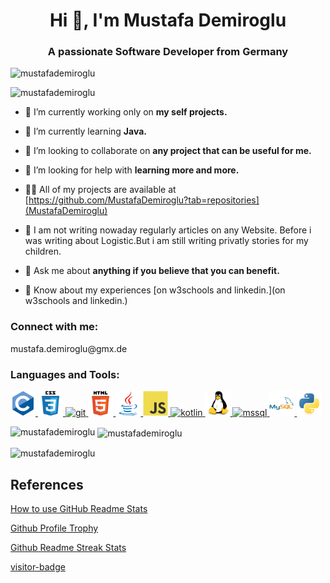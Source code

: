 <h1 align="center">Hi 👋, I'm Mustafa Demiroglu</h1>
<h3 align="center">A passionate Software Developer from Germany</h3>

<p align="left"> <img src="https://komarev.com/ghpvc/?username=mustafademiroglu&label=Profile%20views&color=0e75b6&style=flat" alt="mustafademiroglu" /> </p>

<p align="left"><img src="https://github-profile-trophy.vercel.app/?username=mustafademiroglu" alt="mustafademiroglu" /></a> </p>

- 🔭 I’m currently working only on **my self projects.**

- 🌱 I’m currently learning **Java.**

- 👯 I’m looking to collaborate on **any project that can be useful for me.**

- 🤝 I’m looking for help with **learning more and more.**

- 👨‍💻 All of my projects are available at [https://github.com/MustafaDemiroglu?tab=repositories](MustafaDemiroglu)

- 📝 I am not writing nowaday regularly articles on any Website. Before i was writing about Logistic.But i am still writing privatly stories for my children. 

- 💬 Ask me about **anything if you believe that you can benefit.**

- 📄 Know about my experiences [on w3schools and linkedin.](on w3schools and linkedin.)

<h3 align="left">Connect with me:</h3>
<p align="left">mustafa.demiroglu@gmx.de</p>

<h3 align="left">Languages and Tools:</h3>
<p align="left"> <a href="https://www.cprogramming.com/" target="_blank" rel="noreferrer"> <img src="https://raw.githubusercontent.com/devicons/devicon/master/icons/c/c-original.svg" alt="c" width="40" height="40"/> </a> <a href="https://www.w3schools.com/css/" target="_blank" rel="noreferrer"> <img src="https://raw.githubusercontent.com/devicons/devicon/master/icons/css3/css3-original-wordmark.svg" alt="css3" width="40" height="40"/> </a> <a href="https://git-scm.com/" target="_blank" rel="noreferrer"> <img src="https://www.vectorlogo.zone/logos/git-scm/git-scm-icon.svg" alt="git" width="40" height="40"/> </a> <a href="https://www.w3.org/html/" target="_blank" rel="noreferrer"> <img src="https://raw.githubusercontent.com/devicons/devicon/master/icons/html5/html5-original-wordmark.svg" alt="html5" width="40" height="40"/> </a> <a href="https://www.java.com" target="_blank" rel="noreferrer"> <img src="https://raw.githubusercontent.com/devicons/devicon/master/icons/java/java-original.svg" alt="java" width="40" height="40"/> </a> <a href="https://developer.mozilla.org/en-US/docs/Web/JavaScript" target="_blank" rel="noreferrer"> <img src="https://raw.githubusercontent.com/devicons/devicon/master/icons/javascript/javascript-original.svg" alt="javascript" width="40" height="40"/> </a> <a href="https://kotlinlang.org" target="_blank" rel="noreferrer"> <img src="https://www.vectorlogo.zone/logos/kotlinlang/kotlinlang-icon.svg" alt="kotlin" width="40" height="40"/> </a> <a href="https://www.linux.org/" target="_blank" rel="noreferrer"> <img src="https://raw.githubusercontent.com/devicons/devicon/master/icons/linux/linux-original.svg" alt="linux" width="40" height="40"/> </a> <a href="https://www.microsoft.com/en-us/sql-server" target="_blank" rel="noreferrer"> <img src="https://www.svgrepo.com/show/303229/microsoft-sql-server-logo.svg" alt="mssql" width="40" height="40"/> </a> <a href="https://www.mysql.com/" target="_blank" rel="noreferrer"> <img src="https://raw.githubusercontent.com/devicons/devicon/master/icons/mysql/mysql-original-wordmark.svg" alt="mysql" width="40" height="40"/> </a> <a href="https://www.python.org" target="_blank" rel="noreferrer"> <img src="https://raw.githubusercontent.com/devicons/devicon/master/icons/python/python-original.svg" alt="python" width="40" height="40"/> </a> </p>

<p><img align="left" src="https://github-readme-stats.vercel.app/api/top-langs?username=mustafademiroglu&show_icons=true&locale=en&layout=compact" alt="mustafademiroglu" /></p>

<p>&nbsp;<img align="center" src="https://github-readme-stats.vercel.app/api?username=mustafademiroglu&show_icons=true&locale=en" alt="mustafademiroglu" /></p>

<p><img align="center" src="https://github-readme-streak-stats.herokuapp.com/?user=mustafademiroglu&" alt="mustafademiroglu" /></p>


## References

[How to use GitHub Readme Stats](https://qiita.com/zizi4n5/items/f8076cb25bbf64a9bc1c)

[Github Profile Trophy](https://github.com/ryo-ma/github-profile-trophy)

[Github Readme Streak Stats](https://github.com/DenverCoder1/github-readme-streak-stats)

[visitor-badge](https://github.com/jwenjian/visitor-badge)
